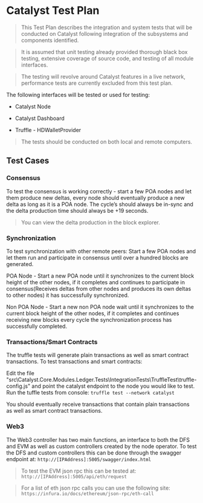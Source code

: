 # Catalyst Test Plan
> This Test Plan describes the integration and system tests that will be conducted on Catalyst following integration of the subsystems and components identified.

> It is assumed that unit testing already provided thorough black box testing, extensive coverage of source code, and testing of all module interfaces.

> The testing will revolve around Catalyst features in a live network, performance tests are currently excluded from this test plan.

The following interfaces will be tested or used for testing:
-   Catalyst Node
 
-   Catalyst Dashboard
 
-   Truffle - HDWalletProvider
 
> The tests should be conducted on both local and remote computers.

## Test Cases

### Consensus
To test the consensus is working correctly - start a few POA nodes and let them produce new deltas, every node should eventually produce a new delta as long as it is a POA node. The cycle’s should always be in-sync and the delta production time should always be +19 seconds. 
> You can view the delta production in the block explorer.

### Synchronization
To test synchronization with other remote peers:
Start a few POA nodes and let them run and participate in consensus until over a hundred blocks are generated.

POA Node - Start a new POA node until it synchronizes to the current block height of the other nodes, if it completes and continues to participate in consensus(Receives deltas from other nodes and produces its own deltas to other nodes) it has successfully synchronized.

Non POA Node - Start a new non POA node wait until it synchronizes to the current block height of the other nodes, if it completes and continues receiving new blocks every cycle the synchronization process has successfully completed.

### Transactions/Smart Contracts
The truffle tests will generate plain transactions as well as smart contract transactions. 
To test transactions and smart contracts:

Edit the file "src\Catalyst.Core.Modules.Ledger.Tests\IntegrationTests\TruffleTest\truffle-config.js" and point the catalyst endpoint to the node you would like to test. Run the tuffle tests from console: 
```truffle test --network catalyst```

You should eventually receive transactions that contain plain transactions as well as smart contract transactions.

### Web3
The Web3 controller has two main functions, an interface to both the DFS and EVM as well as custom controllers created by the node operator.
To test the DFS and custom controllers this can be done through the swagger endpoint at: `http://[IPAddress]:5005/swagger/index.html`

> To test the EVM json rpc this can be tested at: `http://[IPAddress]:5005/api/eth/request`

> For a list of eth json rpc calls you can use the following site: `https://infura.io/docs/ethereum/json-rpc/eth-call`
